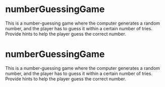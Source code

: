# numberGuessingGame
This is a number-guessing game where the computer generates a random number, and the player has to guess it within a certain number of tries. Provide hints to help the player guess the correct number.

# numberGuessingGame
This is a number-guessing game where the computer generates a random number, and the player has to guess it within a certain number of tries. Provide hints to help the player guess the correct number.
